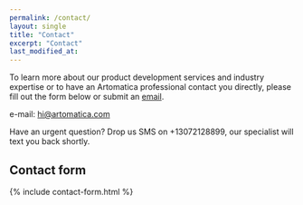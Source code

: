 ```yaml
---
permalink: /contact/
layout: single
title: "Contact"
excerpt: "Contact"
last_modified_at:
---
```


<p> To learn more about our product development services and industry expertise or to have an Artomatica professional contact you directly, please fill out the form below or submit an <a href = "mailto: hi@artomatica.com">email</a>.</p>

e-mail: <a href = "mailto: hi@artomatica.com">hi@artomatica.com</a>

Have an urgent question? Drop us SMS on +13072128899, our specialist will text you back shortly.

## Contact form

{% include contact-form.html %}
